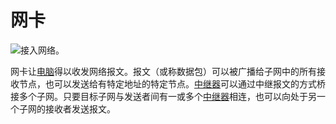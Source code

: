 # 网卡

![接入网络。](oredict:opencomputers:lanCard)

网卡让[电脑](../general/computer.md)得以收发网络报文。报文（或称数据包）可以被广播给子网中的所有接收节点，也可以发送给有特定地址的特定节点。[中继器](../block/relay.md)可以通过中继报文的方式桥接多个子网。只要目标子网与发送者间有一或多个[中继器](../block/relay.md)相连，也可以向处于另一个子网的接收者发送报文。
